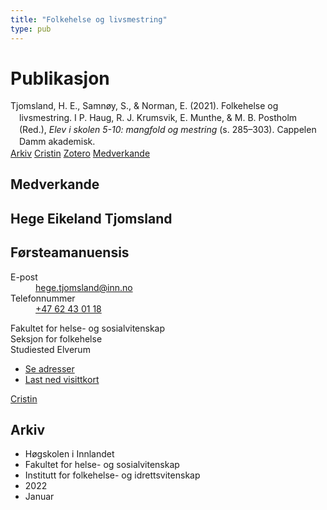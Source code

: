 ```yaml
---
title: "Folkehelse og livsmestring"
type: pub
---
```

<h1>Publikasjon</h1>
<article id="csl-bib-container-IITJ4CYY" class="csl-bib-container">
  <div class="csl-bib-body" style="line-height: 1.35; padding-left: 1em; text-indent:-1em;">
  <div class="csl-entry">Tjomsland, H. E., Samn&#xF8;y, S., &amp; Norman, E. (2021). Folkehelse og livsmestring. I P. Haug, R. J. Krumsvik, E. Munthe, &amp; M. B. Postholm (Red.), <i>Elev i skolen 5-10: mangfold og mestring</i> (s. 285&#x2013;303). Cappelen Damm akademisk.</div>
</div>
  <div class="csl-bib-buttons">
    <a href="#taxonomy-article-IITJ4CYY" class="csl-bib-button">Arkiv</a>
    <a href="https://app.cristin.no/results/show.jsf?id=1995665" alt="Cristin URL" class="csl-bib-button">Cristin</a>
    <a href="http://zotero.org/groups/5022929/items/IITJ4CYY" alt="Zotero URL" class="csl-bib-button">Zotero</a>
    <a href="#contributors-article-IITJ4CYY" class="csl-bib-button">Medverkande</a>
  </div>
  <div id="csl-bib-meta-container-IITJ4CYY"></div>
</article>
<div id="csl-bib-meta-IITJ4CYY" class="csl-bib-meta">
  <article id="contributors-article-IITJ4CYY" class="contributors-article">
    <h1>Medverkande</h1>
    <div class="personas">
<div class="vrtx-hinn-person-card">
<div class="photo">
<i class="lar la-user-circle missing-person"></i>
</div>
<div class="info">
<hgroup><h1>Hege Eikeland Tjomsland</h1>
<h2>Førsteamanuensis</h2>
</hgroup><dl>
<dt>E-post</dt>
<dd>
<a href="mailto:hege.tjomsland@inn.no">hege.tjomsland@inn.no</a>
</dd>
<dt>Telefonnummer</dt>
<dd><a href="tel:+4762430118">
+47 62 43 01 18
</a></dd>
</dl>
<p>
Fakultet for helse- og sosialvitenskap<br>
Seksjon for folkehelse<br>
Studiested Elverum
</p>
<ul class="vrtx-hinn-links">
<li><a href="https://www.inn.no/finn-en-ansatt/hege-tjomsland.html#vrtx-hinn-addresses">Se adresser</a></li>
<li><a href="https://www.inn.no/finn-en-ansatt/hege-tjomsland.html?vrtx=vcf">Last ned visittkort</a></li>
</ul>
</div>
</div>
<a href="https://app.cristin.no/persons/show.jsf?id=47214" alt="Cristin URL" class="personas-cristin">Cristin</a>
</div>
  </article>
  <article id="taxonomy-article-IITJ4CYY" class="taxonomy-article">
    <h1>Arkiv</h1>
    <ul>
      <li>Høgskolen i Innlandet</li>
      <li>Fakultet for helse- og sosialvitenskap</li>
      <li>Institutt for folkehelse- og idrettsvitenskap</li>
      <li>2022</li>
      <li>Januar</li>
    </ul>
  </article>
</div>

